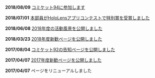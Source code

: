 **2018/08/09** [コミケット94に参加します](#page/2018/c94)

**2018/07/01** [本部員がHoloLensアプリコンテストで特別賞を受賞しました](#page/2018/microsoft-hololens-app-dev-contest-special-prize)

**2018/06/08** [2018年度の活動風景を公開しました](#page/2018/log-06)

**2018/03/23** [2018年度新歓ページを公開しました](#page/2018/welcome)

**2017/08/04** [コミケット92の告知ページを公開しました](#page/2017/c92)

**2017/04/07** [2017年度新歓ページを公開しました](#page/2017/welcome)

**2017/04/07** ページをリニューアルしました
